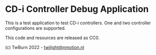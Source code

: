 # CD-i Controller Debug Application

This is a test application to test CD-i controllers.
One and two controller configurations are supported.

This code and resources are released as CC0.

(c) TwBurn 2022 - twilight@nmotion.nl
